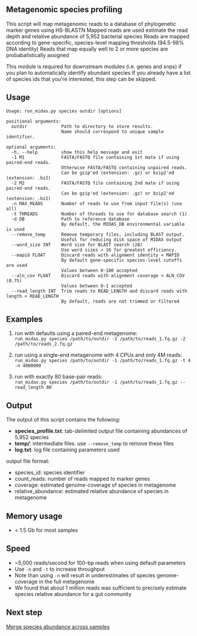 ## Metagenomic species profiling

This script will map metagenomic reads to a database of phylogenetic marker genes using HS-BLASTN
Mapped reads are used estimate the read depth and relative abundance of 5,952 bacterial species
Reads are mapped according to gene-specific, species-level mapping thresholds (94.5-98% DNA identity)
Reads that map equally well to 2 or more species are probabalistically assigned

This module is required for downstream modules (i.e. genes and snps) if you plan to automatically identify abundant species
If you already have a list of species ids that you're interested, this step can be skipped.

## Usage
```
Usage: run_midas.py species outdir [options]

positional arguments:
  outdir             Path to directory to store results.
                     Name should correspond to unique sample identifier.

optional arguments:
  -h, --help         show this help message and exit
  -1 M1              FASTA/FASTQ file containing 1st mate if using paired-end reads.
                     Otherwise FASTA/FASTQ containing unpaired reads.
                     Can be gzip'ed (extension: .gz) or bzip2'ed (extension: .bz2)
  -2 M2              FASTA/FASTQ file containing 2nd mate if using paired-end reads.
                     Can be gzip'ed (extension: .gz) or bzip2'ed (extension: .bz2)
  -n MAX_READS       Number of reads to use from input file(s) (use all)
  -t THREADS         Number of threads to use for database search (1)
  -d DB              Path to reference database
                     By default, the MIDAS_DB environmental variable is used
  --remove_temp      Remove temporary files, including BLAST output.
                     Useful for reducing disk space of MIDAS output
  --word_size INT    Word size for BLAST search (28)
                     Use word sizes > 16 for greatest efficiency.
  --mapid FLOAT      Discard reads with alignment identity < MAPID
                     By default gene-specific species-level cutoffs are used
                     Values between 0-100 accepted
  --aln_cov FLOAT    Discard reads with alignment coverage < ALN_COV (0.75)
                     Values between 0-1 accepted
  --read_length INT  Trim reads to READ_LENGTH and discard reads with length < READ_LENGTH
                     By default, reads are not trimmed or filtered
```

## Examples
1) run with defaults using a paired-end metagenome:  
`run_midas.py species /path/to/outdir -1 /path/to/reads_1.fq.gz -2 /path/to/reads_2.fq.gz`

2) run using a single-end metagenome with 4 CPUs and only 4M reads:  
`run_midas.py species /path/to/outdir -1 /path/to/reads_1.fq.gz -t 4 -n 4000000`

3) run with exactly 80 base-pair reads:  
`run_midas.py species /path/to/outdir -1 /path/to/reads_1.fq.gz --read_length 80`

## Output
The output of this script contains the following:

* **species_profile.txt**: tab-delimited output file containing abundances of 5,952 species  
* **temp/**: intermediate files. use `--remove_temp` to remove these files   
* **log.txt**: log file containing parameters used  

output file format:

* species_id: species identifier  
* count_reads: number of reads mapped to marker genes  
* coverage: estimated genome-coverage of species in metagenome  
* relative_abundance: estimated relative abundance of species in metagenome  

## Memory usage
* < 1.5 Gb for most samples

## Speed
* ~5,000 reads/second for 100-bp reads when using default parameters
* Use `-n` and `-t` to increase throughput
* Note than using `-n` will result in underestimates of species genome-coverage in the full metagenome
* We found that about 1 million reads was sufficient to precisely estimate species relative abundance for a gut community

## Next step
[Merge species abundance across samples](merge_species.md)
